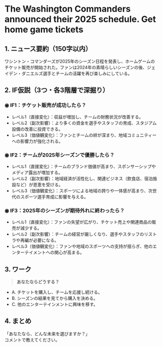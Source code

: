 # The Washington Commanders announced their 2025 schedule. Get home game tickets

## 1. ニュース要約（150字以内）
ワシントン・コマンダーズが2025年のシーズン日程を発表し、ホームゲームのチケット販売が開始された。ファンは2024年の素晴らしいシーズンの後、ジェイデン・ダニエルズ選手とチームの活躍を再び楽しみにしている。

## 2. IF仮説（3つ・各3階層で深掘り）

### ◉ IF1：チケット販売が成功したら？
- レベル1（直接変化）：収益が増加し、チームの財務状況が改善する。
- レベル2（副次影響）：より多くの資金を選手やスタッフの育成、スタジアム設備の改善に投資できる。
- レベル3（価値観変化）：ファンとチームの絆が深まり、地域コミュニティーへの影響力が強化される。

### ◉ IF2：チームが2025年シーズンで優勝したら？
- レベル1（直接変化）：チームのブランド価値が高まり、スポンサーシップやメディア露出が増加する。
- レベル2（副次影響）：地域経済が活性化し、関連ビジネス（飲食店、宿泊施設など）が恩恵を受ける。
- レベル3（価値観変化）：スポーツによる地域の誇りや一体感が高まり、次世代のスポーツ選手育成に影響を与える。

### ◉ IF3：2025年のシーズンが期待外れに終わったら？
- レベル1（直接変化）：ファンの失望が広がり、チケット売上や関連商品の販売が減少する。
- レベル2（副次影響）：チームの経営が厳しくなり、選手やスタッフのリストラや再編が必要になる。
- レベル3（価値観変化）：ファンや地域のスポーツへの支持が揺らぎ、他のエンターテイメントへの関心が高まる。

## 3. ワーク
> **あなたならどうする？**
- A. チケットを購入し、チームを応援し続ける。
- B. シーズンの結果を見てから購入を決める。
- C. 他のエンターテインメントに興味を移す。

## 4. まとめ
「あなたなら、どんな未来を選びますか？」  
コメントで教えてください。